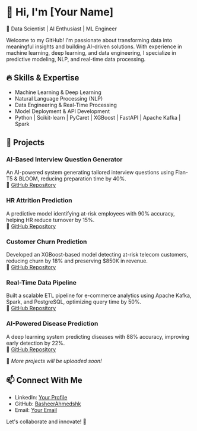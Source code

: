# 👋 Hi, I'm [Your Name]  
🚀 Data Scientist | AI Enthusiast | ML Engineer  

Welcome to my GitHub! I'm passionate about transforming data into meaningful insights and building AI-driven solutions. With experience in machine learning, deep learning, and data engineering, I specialize in predictive modeling, NLP, and real-time data processing.  

## 🔥 Skills & Expertise  
- Machine Learning & Deep Learning  
- Natural Language Processing (NLP)  
- Data Engineering & Real-Time Processing  
- Model Deployment & API Development  
- Python | Scikit-learn | PyCaret | XGBoost | FastAPI | Apache Kafka | Spark  

## 📂 Projects  
### AI-Based Interview Question Generator  
An AI-powered system generating tailored interview questions using Flan-T5 & BLOOM, reducing preparation time by 40%.  
🔗 [GitHub Repository](https://github.com/BasheerAhmedshk/InterviewQGen)  

### HR Attrition Prediction  
A predictive model identifying at-risk employees with 90% accuracy, helping HR reduce turnover by 15%.  
🔗 [GitHub Repository](https://github.com/BasheerAhmedshk/HR-Attrition)  

### Customer Churn Prediction  
Developed an XGBoost-based model detecting at-risk telecom customers, reducing churn by 18% and preserving $850K in revenue.  
🔗 [GitHub Repository](https://github.com/BasheerAhmedshk/ChurnPrediction)  

### Real-Time Data Pipeline  
Built a scalable ETL pipeline for e-commerce analytics using Apache Kafka, Spark, and PostgreSQL, optimizing query time by 50%.  
🔗 [GitHub Repository](https://github.com/BasheerAhmedshk/RTDataPipeline)  

### AI-Powered Disease Prediction  
A deep learning system predicting diseases with 88% accuracy, improving early detection by 22%.  
🔗 [GitHub Repository](https://github.com/BasheerAhmedshk/MedicalAI)  

🔨 *More projects will be uploaded soon!*  

## 📫 Connect With Me  
- LinkedIn: [Your Profile](https://www.linkedin.com/in/basheerahmedshaik/)  
- GitHub: [BasheerAhmedshk](https://github.com/BasheerAhmedshk)  
- Email: [Your Email](mailto:basheerahmedshk@gmail.com)  

Let's collaborate and innovate! 🚀  



